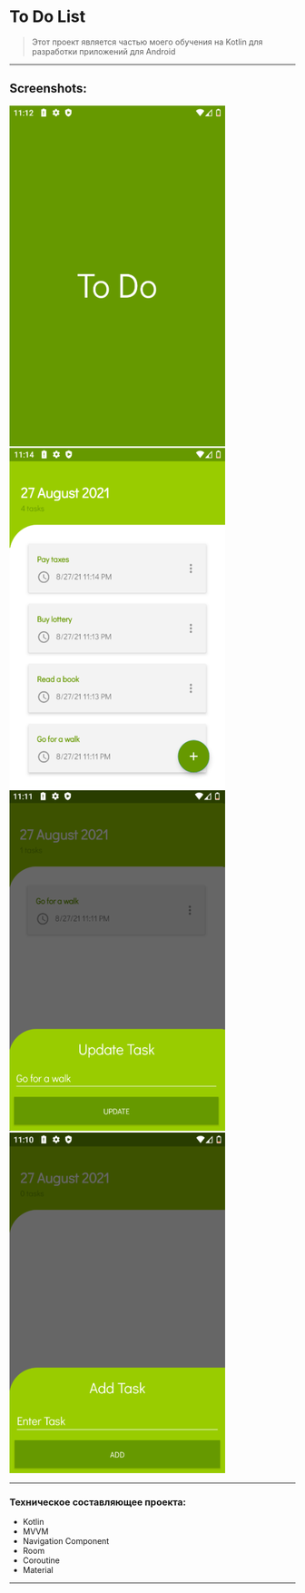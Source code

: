 # To Do List

> Этот проект является частью моего обучения на Kotlin для разработки приложений для Android

____

## Screenshots:

<img src="pic/device_screen_3.png" width="380" height="600" alt="lorem"> <img src="pic/device_screen_4.png" width="380" height="600" alt="lorem">  <img src="pic/device_screen_2.png" width="380" height="600" alt="lorem"> <img src="pic/device_screen_1.png" width="380" height="600" alt="lorem">

____


### Техническое составляющее проекта:

- Kotlin
- MVVM
- Navigation Component
- Room
- Coroutine
- Material

____
